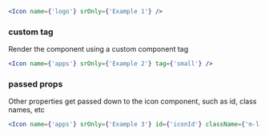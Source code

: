 ```jsx
<Icon name={'logo'} srOnly={'Example 1'} />
```
### custom tag
Render the component using a custom component tag

```jsx
<Icon name={'apps'} srOnly={'Example 2'} tag={'small'} />
```

### passed props
Other properties get passed down to the icon component, such as id, class names, etc

```jsx
<Icon name={'apps'} srOnly={'Example 3'} id={'iconId'} className={'m-l-lg'} style={{ color: 'red' }} />
```
